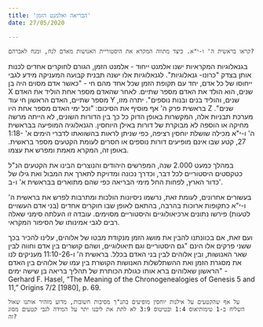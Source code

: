 ```yaml
---
title: 'הבריאה ואלמנט הזמן'
date: 27/05/2020

---
```


`קראו בראשית ה' ו-י"א. כיצד מתווה המקרא את היסטוריית האנושות מאדם לנח, ומנח לאברהם?`

בגנאלוגיות המקראיות ישנו אלמנט ייחוד - אלמנט הזמן, הגורם לחוקרים אחדים לכנות אותן בצדק "כרונו- גנאלוגיות". לגנאלוגיות אלו ישנה תבנית קבועה המעניקה מידע לגבי ייחוסו של כל אדם, יחד עם תקופת הזמן שכל אחד מהם חי - "כאשר אדם מסוים היה בן X שנים, הוא הולד את האדם מספר שתיים. לאחר שהאדם מספר אחת הוליד את האדם מספר שתיים, האדם הראשון חי עוד Y שנים, והוליד בנים ובנות נוספים". יתרה מזו, בראשית פרק ה' אף מוסיף את הסיכום: "וכל ימי האדם מספר אחת היו Z שנים". מערכת תבניות אלה, המקשרות באופן הדוק כל כך בין הדורות השונים, לא הייתה מרשה מחיקה או הוספה לא מבוקרת של דורות באילן היוחסין. הגנאלוגיה המופיעה בבראשית ה' ו-י"א מכילה שושלת יוחסין רציפה, כפי שניתן לראות בהשוואתו לדברי הימים א' 1:18-27, קטע שבו אינם מופיעים דורות נוספים או חסרים לעומת הקטעים מספר בראשית. באופן זה, המקרא מאמת ומפרש את עצמו.

במהלך כמעט 2.000 שנה, המפרשים היהודים והנוצרים הבינו את הקטעים הנ"ל כטקסטים היסטוריים לכל דבר, וכדרך נכונה ומדויקת לתארך את המבול ואת גילו של כדור הארץ, לפחות החל מימי הבריאה כפי שהם מתוארים בבראשית א' ו-ב'.

בעשורים אחרונים, לעומת זאת, נרשמו ניסיונות הולכות ומתרבות לפרש את בראשית ה' ו-י"א כתקופות ארוכות בהרבה, בהתאם לאופן שבו חוקרים אחדים (בני אדם העשויים לטעות) פירשו נתונים ארכיאולוגיים והיסטוריים מסוימים. עובדה זו העלתה סימני שאלה רבים לגבי אמינותו של הסיפור המקראי.

ועם זאת, אם בכוונתנו להבין את מושג הזמן מנקודת מבטו של אלוהים, עלינו להכיר בכך ששני פרקים אלו הינם "גם היסטוריים וגם תיאולוגיים, ושהם קושרים בין אדם וחווה לבין שאר האנושות, ובין אלוהים לבין בני האדם בכלל. בראשית ה' ו-11:10-26 מעניקים לנו את מסגרת הזמן ואת ההשתלשלות האנושות הקושרת בין עמו של אלוהים בין האדם הראשון שאלוהים ברא אותו כגולת הכותרת של תהליך בריאה בן שישה ימים" - Gerhard F. Hasel, “The Meaning of the Chronogenealogies of Genesis 5 and 11,” Origins 7/2 [1980], p. 69.

`על אף שהקטעים על אילנות יוחסין מופיעים בתנ"ך מסיבות חשובות, מדוע מזהיר אותנו שאול השליח ב-1 טימותיאוס 1:4 ובטיטוס 3:9 לא לתת את ליבנו יתר על המידה לגבי קטעים מסוג זה?`